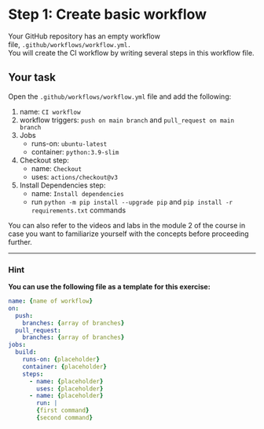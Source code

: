 # Step 1: Create basic workflow

Your GitHub repository has an empty workflow file, `.github/workflows/workflow.yml.`\
You will create the CI workflow by writing several steps in this workflow file.

## Your task

Open the `.github/workflows/workflow.yml` file and add the following:

1. name: `CI workflow`
2. workflow triggers: `push on main branch` and `pull_request on main branch`
3. Jobs
    - runs-on: `ubuntu-latest`
    - container: `python:3.9-slim`
4. Checkout step:
    - name: `Checkout`
    - uses: `actions/checkout@v3`
5. Install Dependencies step:
    - name: `Install dependencies`
    - run `python -m pip install --upgrade pip` and `pip install -r requirements.txt` commands

You can also refer to the videos and labs in the module 2 of the course in case you want to familiarize yourself with the concepts before proceeding further.

---

### Hint

**You can use the following file as a template for this exercise:**

```yml
name: {name of workflow}
on:
  push:
    branches: {array of branches}
  pull_request:
    branches: {array of branches}
jobs:
  build:
    runs-on: {placeholder}
    container: {placeholder}
    steps:
      - name: {placeholder}
        uses: {placeholder}
      - name: {placeholder}
        run: |
        {first command}
        {second command}
```
